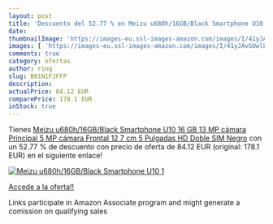 ```yaml
---
layout: post
title: 'Descuento del 52.77 % en Meizu u680h/16GB/Black Smartphone U10  1'
date: 
thumbnailImage: 'https://images-eu.ssl-images-amazon.com/images/I/41yJAvGUwlL._SL200_.jpg'
images: [ 'https://images-eu.ssl-images-amazon.com/images/I/41yJAvGUwlL._SL200_.jpg' ]
comments: true
category: ofertas
author: ring
slug: B01N1FJFFP
description:
actualPrice: 84.12 EUR
comparePrice: 178.1 EUR
inStock: true
---
```


Tienes [Meizu u680h/16GB/Black Smartphone U10  16 GB  13 MP cámara Principal  5 MP cámara Frontal  12 7 cm  5 Pulgadas  HD  Doble SIM Negro](https://www.amazon.es/dp/B01N1FJFFP/?tag=tolees-21) con un 52.77 % de descuento con precio de oferta de 84.12 EUR (original: 178.1 EUR) en el siguiente enlace!

[![Meizu u680h/16GB/Black Smartphone U10  1](https://images-eu.ssl-images-amazon.com/images/I/41yJAvGUwlL._SL200_.jpg)](https://www.amazon.es/dp/B01N1FJFFP/?tag=tolees-21)

[Accede a la oferta!!](https://www.amazon.es/dp/B01N1FJFFP/?tag=tolees-21)

Links participate in Amazon Associate program and might generate a comission on qualifying sales


